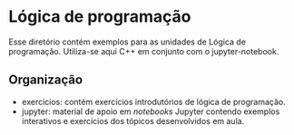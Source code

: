# Lógica de programação

Esse diretório contém exemplos para as unidades de Lógica de programação. Utiliza-se aqui C++ em conjunto com o jupyter-notebook.

## Organização

- exercicios: contém exercícios introdutórios de lógica de programação.
- jupyter: material de apoio em _notebooks_ Jupyter contendo exemplos interativos e exercícios dos tópicos desenvolvidos em aula.

